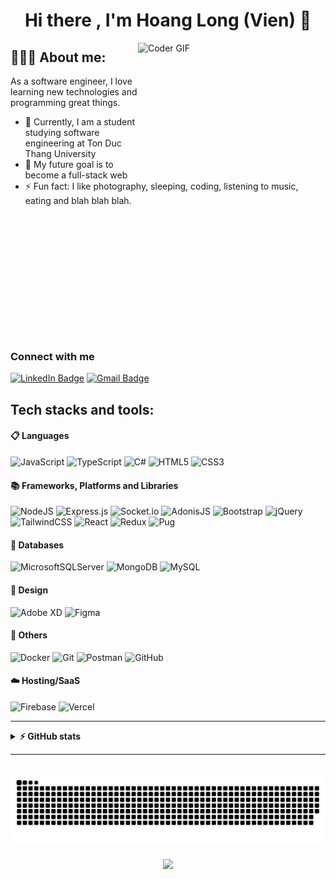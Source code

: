<h1 align="center">Hi there , I'm Hoang Long (Vien) 👋</h1>

<img align="right" alt="Coder GIF" height=200 width=300 src="https://cdn.dribbble.com/users/1187836/screenshots/6539429/programer.gif" />

## 👨🏻‍💻 About me:
As a software engineer, I love learning new technologies and programming great things.
- 🔭 Currently, I am a student studying software engineering at Ton Duc Thang University
- 🌱 My future goal is to become a full-stack web
- ⚡ Fun fact: I like photography, sleeping, coding, listening to music, eating and blah blah blah.
<br>



<div style="margin: 200px;">

</div>

### Connect with me
[![LinkedIn Badge](https://img.shields.io/badge/LinkedIn-21a3e2?style=flat&logo=linkedin&logoColor=white)](https://linkedin.com/in/vienhoanglong)
[![Gmail Badge](https://img.shields.io/badge/Gmail-d93025?style=flat&logo=gmail&logoColor=white)](mailto:vienhoanglong789@gmail.com)

## Tech stacks and tools:

#### 📋 Languages
![JavaScript](https://img.shields.io/badge/Javascript-%23323330.svg?style=plastic&logo=javascript&logoColor=%23F7DF1E)
![TypeScript](https://img.shields.io/badge/Typescript-%23007ACC.svg?style=plastic&logo=typescript&logoColor=white)
![C#](https://img.shields.io/badge/C%23-%23239120.svg?style=plastic&logo=c-sharp&logoColor=white)
![HTML5](https://img.shields.io/badge/HTML5-%23E34F26.svg?style=plastic&logo=html5&logoColor=white)
![CSS3](https://img.shields.io/badge/CSS3-%231572B6.svg?style=plastic&logo=css3&logoColor=white)
#### 📚 Frameworks, Platforms and Libraries
![NodeJS](https://img.shields.io/badge/Node.js-6DA55F?style=plastic&logo=node.js&logoColor=white)
![Express.js](https://img.shields.io/badge/Express.js-%23404d59.svg?style=plastic&logo=express&logoColor=%2361DAFB)
![Socket.io](https://img.shields.io/badge/Socket.io-black?style=plastic&logo=socket.io&badgeColor=010101)
![AdonisJS](https://img.shields.io/badge/AdonisJs-%23220052.svg?style=plastic&logo=adonisjs&logoColor=white)
![Bootstrap](https://img.shields.io/badge/Bootstrap-%23563D7C.svg?style=plastic&logo=bootstrap&logoColor=white)
![jQuery](https://img.shields.io/badge/Jquery-%230769AD.svg?style=plastic&logo=jquery&logoColor=white)
</br>
![TailwindCSS](https://img.shields.io/badge/Tailwindcss-%2338B2AC.svg?style=plastic&logo=tailwind-css&logoColor=white)
![React](https://img.shields.io/badge/React-%2320232a.svg?style=plastic&logo=react&logoColor=%2361DAFB)
![Redux](https://img.shields.io/badge/Redux-%23593d88.svg?style=plastic&logo=redux&logoColor=white)
![Pug](https://img.shields.io/badge/Pug-FFF?style=plastic&logo=pug&logoColor=A86454)

#### 💾 Databases
![MicrosoftSQLServer](https://img.shields.io/badge/Microsoft%20SQL%20Sever-CC2927?style=plastic&logo=microsoft%20sql%20server&logoColor=white)
![MongoDB](https://img.shields.io/badge/MongoDB-%234ea94b.svg?style=plastic&logo=mongodb&logoColor=white)
![MySQL](https://img.shields.io/badge/Mysql-%2300f.svg?style=plastic&logo=mysql&logoColor=white)

#### 🎨 Design
![Adobe XD](https://img.shields.io/badge/Adobe%20XD-470137?style=plastic&logo=Adobe%20XD&logoColor=#FF61F6)
![Figma](https://img.shields.io/badge/Figma-203759?style=plastic&logo=figma&logoColor=white)

#### 🥅 Others
![Docker](https://img.shields.io/badge/Docker-%230db7ed.svg?style=plastic&logo=docker&logoColor=white)
![Git](https://img.shields.io/badge/Git-%23F05033.svg?style=plastic&logo=git&logoColor=white)
![Postman](https://img.shields.io/badge/Postman-FF6C37?style=plastic&logo=postman&logoColor=white)
![GitHub](https://img.shields.io/badge/Github-%23121011.svg?style=plastic&logo=github&logoColor=white)

#### ☁️ Hosting/SaaS
![Firebase](https://img.shields.io/badge/Firebase-%23039BE5.svg?style=plastic&logo=firebase)
![Vercel](https://img.shields.io/badge/Vercel-%23000000.svg?style=plastic&logo=vercel&logoColor=white)
<hr/>

<details>
  <br />  
  <summary><b> ⚡ GitHub stats</b></summary>
  <p>
    <a href="https://github.com/vienhoanglong">
      <img height="180em" src="https://github-readme-stats-eight-theta.vercel.app/api?username=vienhoanglong&title_color=44AEA9&icon_color=44AEA9&text_color=fffefe&bg_color=0F172A&&show_icons=true&theme=vue-dark&include_all_commits=true&count_private=true"/>
      <img height="180em" src="https://github-readme-stats-eight-theta.vercel.app/api/top-langs/?username=vienhoanglong&layout=compact&langs_count=15&&title_color=44AEA9&icon_color=44AEA9&text_color=fffefe&bg_color=0F172A"/>
    </a>
  </p>
</details>
  <hr />
  <br>
  <div align="center">
    <img  src="img/grid-snake.svg"
      alt="vienhoanglong" />
  </div>

  <div align="center">

### <img src="https://komarev.com/ghpvc/?username=vienhoanglong&color=44AEA9">

<div>


